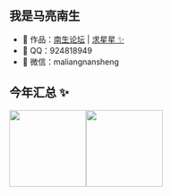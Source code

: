 ## 我是马亮南生

- 🏡 作品：<a href="https://github.com/maliangnansheng/bbs-ssm" target="_blank">南生论坛</a> | <a href="https://github.com/liyupi/free-programming-resources" target="_blank">求星星 ✨</a>
- 🐧  QQ：924818949
- 💬 微信：maliangnansheng

## 今年汇总 ✨

<img align="" height="137px" src="https://github-readme-stats.vercel.app/api?username=maliangnansheng&hide_title=true&hide_border=true&show_icons=true&include_all_commits=true&line_height=21&bg_color=0,EC6C6C,FFD479,FFFC79,73FA79&theme=graywhite&locale=cn" /><img align="" height="137px" src="https://github-readme-stats.vercel.app/api/top-langs/?username=maliangnansheng&hide_title=true&hide_border=true&layout=compact&bg_color=0,73FA79,73FDFF,D783FF&theme=graywhite&locale=cn" />